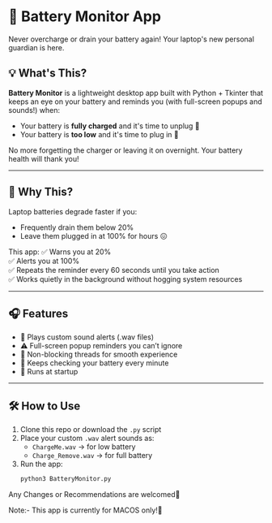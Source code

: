 # 🔋 Battery Monitor App

Never overcharge or drain your battery again! Your laptop's new personal guardian is here.

## 💡 What's This?

**Battery Monitor** is a lightweight desktop app built with Python + Tkinter that keeps an eye on your battery and reminds you (with full-screen popups and sounds!) when:
- Your battery is **fully charged** and it's time to unplug 🔌
- Your battery is **too low** and it's time to plug in 🔋

No more forgetting the charger or leaving it on overnight. Your battery health will thank you!

---

## 🧠 Why This?

Laptop batteries degrade faster if you:
- Frequently drain them below 20%
- Leave them plugged in at 100% for hours 😖

This app:
✅ Warns you at 20%  
✅ Alerts you at 100%  
✅ Repeats the reminder every 60 seconds until you take action  
✅ Works quietly in the background without hogging system resources  

---

## 🎧 Features

- 🎵 Plays custom sound alerts (.wav files)
- ⚠️ Full-screen popup reminders you can’t ignore
- 🧵 Non-blocking threads for smooth experience
- 🔁 Keeps checking your battery every minute
- 🧰 Runs at startup

---

## 🛠 How to Use

1. Clone this repo or download the `.py` script
2. Place your custom `.wav` alert sounds as:
   - `ChargeMe.wav` → for low battery
   - `Charge_Remove.wav` → for full battery
3. Run the app:
   ```bash
   python3 BatteryMonitor.py

Any Changes or Recommendations are welcomed🤗

Note:- This app is currently for MACOS only!🥲

